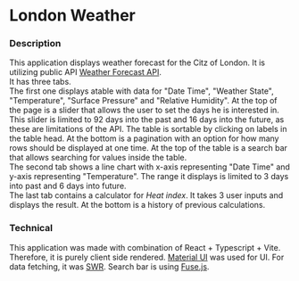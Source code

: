 # London Weather
### Description
This application displays weather forecast for the Citz of London. It is utilizing public API [Weather Forecast API](https://open-meteo.com/en/docs).   
It has three tabs.   
The first one displays atable with data for "Date Time", "Weather State", "Temperature", "Surface Pressure" and "Relative Humidity". At the top of the page is a slider that allows the user to set the days he is interested in. This slider is limited to 92 days into the past and 16 days into the future, as these are limitations of the API. The table is sortable by clicking on labels in the table head. At the bottom is a pagination with an option for how many rows should be displayed at one time. At the top of the table is a search bar that allows searching for values inside the table.   
The second tab shows a line chart with x-axis representing "Date Time" and y-axis representing "Temperature". The range it displays is limited to 3 days into past and 6 days into future.   
The last tab contains a calculator for *Heat index*. It takes 3 user inputs and displays the result. At the bottom is a history of previous calculations.   
### Technical   
This application was made with combination of React + Typescript + Vite. Therefore, it is purely client side rendered. [Material UI](https://mui.com/) was used for UI. For data fetching, it was [SWR](https://swr.vercel.app/). Search bar is using [Fuse.js](https://www.fusejs.io/).